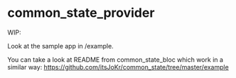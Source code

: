 # common_state_provider

WIP: 

Look at the sample app in /example.

You can take a look at README from common_state_bloc which work in a similar way: https://github.com/itsJoKr/common_state/tree/master/example


